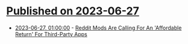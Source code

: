 # [Published on 2023-06-27](index.md)

* [2023-06-27, 01:00:00](https://tech.slashdot.org/story/23/06/26/2233211/reddit-mods-are-calling-for-an-affordable-return-for-third-party-apps?utm_source=rss1.0mainlinkanon&utm_medium=feed) - [Reddit Mods Are Calling For An 'Affordable Return' For Third-Party Apps](https://tech.slashdot.org/story/23/06/26/2233211/reddit-mods-are-calling-for-an-affordable-return-for-third-party-apps?utm_source=rss1.0mainlinkanon&utm_medium=feed)
